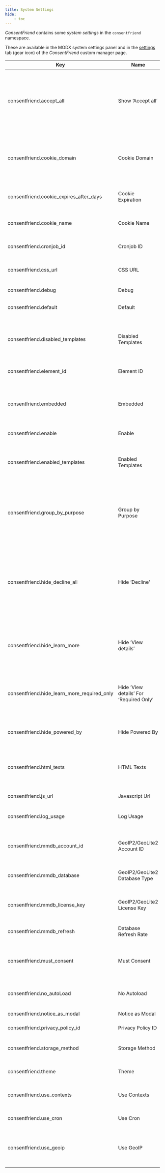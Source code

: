 ```yaml
---
title: System Settings
hide:
    - toc
---
```


_ConsentFriend_ contains some _system settings_ in the `consentfriend`
namespace.

These are available in the MODX system settings panel and in the
[settings](03_Custom_Manager_Page/05_Settings.md) tab (gear icon) of the
_ConsentFriend_ custom manager page.

| Key                                         | Name                                    | Description                                                                                                                                                                                                                                                                                                                                                                                                              | Default       |
|---------------------------------------------|-----------------------------------------|--------------------------------------------------------------------------------------------------------------------------------------------------------------------------------------------------------------------------------------------------------------------------------------------------------------------------------------------------------------------------------------------------------------------------|---------------|
| consentfriend.accept_all                    | Show ‘Accept all’                       | If enabled, ConsentFriend will show an ‘Accept all’ button in the consent manager modal, which will enable all third-party services if the user clicks on it. If disabled, there will be only an ‘Accept selected’ button that will only enable the services that are enabled in the consent manager modal.                                                                                                              | Yes           |
| consentfriend.cookie_domain                 | Cookie Domain                           | You can change the cookie domain for the consent manager itself. Use this if you want to get consent once for multiple matching domains. By default, ConsentFriend will use the current domain. Only relevant if `storageMethod` is set to `cookie`.                                                                                                                                                                     | -             |
| consentfriend.cookie_expires_after_days     | Cookie Expiration                       | Set a custom expiration time in days for the ConsentFriend cookie. Only relevant if `storage_method` is set to `cookie`.                                                                                                                                                                                                                                                                                                 | 365           |
| consentfriend.cookie_name                   | Cookie Name                             | The name of the cookie or localStorage entry that ConsentFriend will use for storing the consent information.                                                                                                                                                                                                                                                                                                            | consentfriend |
| consentfriend.cronjob_id                    | Cronjob ID                              | String, that has to be added to the cronjob url as cronjob_id parameter.                                                                                                                                                                                                                                                                                                                                                 | -             |
| consentfriend.css_url                       | CSS URL                                 | The CSS URL for ConsentFriend. If it is left blank, the Javascript URL will point to a script containing the default styles.                                                                                                                                                                                                                                                                                             | -             |
| consentfriend.debug                         | Debug                                   | Log debug information in the MODX error log.                                                                                                                                                                                                                                                                                                                                                                             | No            |
| consentfriend.default                       | Default                                 | Defines the default state for services (true=enabled by default).                                                                                                                                                                                                                                                                                                                                                        | No            |
| consentfriend.disabled_templates            | Disabled Templates                      | **[Since 1.5.1]** Comma-separated list of template ids where ConsentFriend is disabled. The result of the `consentfriend.disabled_templates` check supersedes the result of `consentfriend.enabled_templates`.                                                                                                                                                                                                           | -             |
| consentfriend.element_id                    | Element ID                              | The ID of the DIV element that ConsentFriend will create when starting up.                                                                                                                                                                                                                                                                                                                                               | consentfriend |
| consentfriend.embedded                      | Embedded                                | If enabled, ConsentFriend will will render the consent manager modal and cookie notice without the modal background, allowing you to e.g. embed them into a specific element of your website, such as your privacy notice.                                                                                                                                                                                               | No            |
| consentfriend.enable                        | Enable                                  | Enable ConsentFriend on this installation/context.                                                                                                                                                                                                                                                                                                                                                                       | No            |
| consentfriend.enabled_templates             | Enabled Templates                       | **[Since 1.5.1]** Comma-separated list of template ids where ConsentFriend is enabled. The result of the `consentfriend.disabled_templates` check supersedes the result of `consentfriend.enabled_templates`.                                                                                                                                                                                                            | -             | 
| consentfriend.group_by_purpose              | Group by Purpose                        | If enabled, ConsentFriend will group services by their purpose in the consent manager modal. This is advisable if you have a large number of services. Users can then enable or disable entire groups of services instead of having to enable or disable every service.                                                                                                                                                  | Yes           |
| consentfriend.hide_decline_all              | Hide ‘Decline’                          | If enabled, ConsentFriend will hide the ‘Decline’ button in the cookie notice and force the user to open the consent manager modal in order to change his/her consent or disable all third-party services. We strongly advise you to not use this feature, as it opposes the ‘privacy by default’ and ‘privacy by design’ principles of the GDPR (but might be acceptable in other legislations such as under the CCPA). | No            |
| consentfriend.hide_learn_more               | Hide ‘View details’                     | If enabled, ConsentFriend will hide the ‘View details’ button in the consent notice. We strongly advise against using this under most circumstances, as it keeps the user from customizing his/her consent choices.                                                                                                                                                                                                      | No            |
| consentfriend.hide_learn_more_required_only | Hide ‘View details’ For ‘Required Only’ | If enabled, ConsentFriend will hide the ‘View details’ button in the consent notice when all services are ‘required’. This can be useful for countries with less restrictive cookie consent laws, where you don’t have to tell which services the website is using.                                                                                                                                                      | No            |
| consentfriend.hide_powered_by               | Hide Powered By                         | If enabled, ConsentFriend will hide the ‘Realized with ConsentFriend (Powered by Klaro!)’ link in the consent manager modal.                                                                                                                                                                                                                                                                                             | No            |
| consentfriend.html_texts                    | HTML Texts                              | If enabled, ConsentFriend will render the texts given in the `consentModal.description` and `consentNotice.description` translations as HTML. This enables you to e.g. add custom links or interactive content.                                                                                                                                                                                                          | No            |
| consentfriend.js_url                        | Javascript Url                          | The Javascript URL for ConsentFriend.                                                                                                                                                                                                                                                                                                                                                                                    | -             |
| consentfriend.log_usage                     | Log Usage                               | Log session-based usage of accepted and denied services from visitors with an anonymized IP address for later analysis.                                                                                                                                                                                                                                                                                                  | No            |
| consentfriend.mmdb_account_id               | GeoIP2/GeoLite2 Account ID              | **[Since 1.7.0]** The account id for downloading the GeoLite2 database. It can be found in the [MaxMind account](https://www.maxmind.com/en/account) in the license keys section.                                                                                                                                                                                                                                        | -             |
| consentfriend.mmdb_database                 | GeoIP2/GeoLite2 Database Type           | **[Since 1.7.0]** The type of the GeoIP2/GeoLite2 database (i.e. GeoLite2-ASN, GeoLite2-City or GeoLite2-Country).                                                                                                                                                                                                                                                                                                       | country       |
| consentfriend.mmdb_license_key              | GeoIP2/GeoLite2 License Key             | **[Since 1.7.0]** The license key for downloading the GeoLite2 database. It can be found in the [MaxMind account](https://www.maxmind.com/en/account) in the license keys section.                                                                                                                                                                                                                                       | -             |
| consentfriend.mmdb_refresh                  | Database Refresh Rate                   | **[Since 1.7.0]** The refresh rate of the GeoIP2/GeoLite2 database in days.                                                                                                                                                                                                                                                                                                                                              | 30            |
| consentfriend.must_consent                  | Must Consent                            | If enabled, ConsentFriend will directly display the consent manager modal and not allow the user to close it before having actively consented or declined the use of third-party services.                                                                                                                                                                                                                               | No            |
| consentfriend.no_autoLoad                   | No Autoload                             | **[Since 1.2.0]** If enabled, it will keep ConsentFriend from automatically loading itself when the page is being loaded.                                                                                                                                                                                                                                                                                                | No            |
| consentfriend.notice_as_modal               | Notice as Modal                         | If enabled, ConsentFriend will show the cookie notice as modal.                                                                                                                                                                                                                                                                                                                                                          | No            |
| consentfriend.privacy_policy_id             | Privacy Policy ID                       | The ID of a MODX resource containing the privacy policy.                                                                                                                                                                                                                                                                                                                                                                 | site_start    |
| consentfriend.storage_method                | Storage Method                          | How ConsentFriend persists consent information in the browser. Specify either `cookie` (the default) or `localStorage`.                                                                                                                                                                                                                                                                                                  | cookie        |
| consentfriend.theme                         | Theme                                   | The ConsentFriend [theme](05_Themes.md). Can be changed to `black`, `dark`, `light`, `white`.                                                                                                                                                                                                                                                                                                                            | -             |
| consentfriend.use_contexts                  | Use Contexts                            | **[Since 1.5.0]** If enabled, ConsentFriend allows you to restrict the displayed and used services by context.                                                                                                                                                                                                                                                                                                           | No            |
| consentfriend.use_cron                      | Use Cron                                | **[Since 1.7.0]** Use a web based cronjob for updating the GeoIP2/GeoLite2 database.                                                                                                                                                                                                                                                                                                                                     | No            |
| consentfriend.use_geoip                     | Use GeoIP                               | **[Since 1.7.0]** Use the GeoIP2/GeoLite2 database to geolocate the IP of a visitor and output a location specific consent management. You need a [MaxMind account](https://www.maxmind.com/en/account) for this service.                                                                                                                                                                                                | No            |
